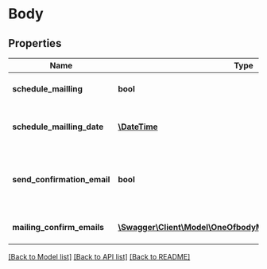 # Body

## Properties
Name | Type | Description | Notes
------------ | ------------- | ------------- | -------------
**schedule_mailling** | **bool** | Schedule the campaign | [optional] 
**schedule_mailling_date** | [**\DateTime**](\DateTime.md) | Schedule date to send the campaign | [optional] 
**send_confirmation_email** | **bool** | Send a confirmation email when the campaign get sent | [optional] 
**mailing_confirm_emails** | [**\Swagger\Client\Model\OneOfbodyMailingConfirmEmailsItems[]**](.md) | Emails to send the confirmation | [optional] 

[[Back to Model list]](../../README.md#documentation-for-models) [[Back to API list]](../../README.md#documentation-for-api-endpoints) [[Back to README]](../../README.md)

